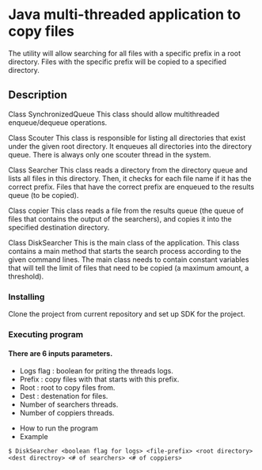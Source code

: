 # Java multi-threaded application to copy files 

The utility will allow searching for all files with a specific prefix in a root directory. 
Files with the specific prefix will be copied to a specified directory.

## Description

Class SynchronizedQueue
This class should allow multithreaded enqueue/dequeue operations.

Class Scouter
This class is responsible for listing all directories that exist under the given root directory. 
It enqueues all directories into the directory queue.
There is always only one scouter thread in the system.

Class Searcher
This class reads a directory from the directory queue and lists all files in this directory. 
Then, it checks for each file name if it has the correct prefix. 
Files that have the correct prefix are enqueued to the results queue (to be copied).

Class copier
This class reads a file from the results queue (the queue of files that contains the output of the searchers), and copies it into the specified destination directory.

Class DiskSearcher
This is the main class of the application. This class contains a main method that starts the search process according to the given command lines.
The main class needs to contain constant variables that will tell the limit of files that need to be copied (a maximum amount, a threshold).

### Installing

Clone the project from current repository and set up SDK for the project.

### Executing program
#### There are 6 inputs parameters.
- Logs flag : boolean for priting the threads logs.
- Prefix : copy files with that starts with this prefix.
- Root : root to copy files from.
- Dest : destenation for files.
- Number of searchers threads.
- Number of coppiers threads.
* How to run the program
* Example
```
$ DiskSearcher <boolean flag for logs> <file-prefix> <root directory> <dest directroy> <# of searchers> <# of coppiers>
```




